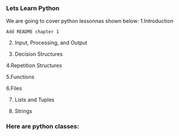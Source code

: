 
### Lets Learn Python

We are going to cover python lessonnas shown below:
  1.Introduction
	
	Add README chapter 1

 
2. Input, Processing, and Output
 
3. Decision Structures
 
4.Repetition Structures
 
5.Functions
 
6.Files
 
7. Lists and Tuples
 
8. Strings



### Here are python classes:
